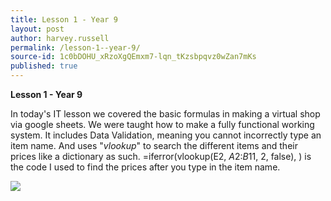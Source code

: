 ```yaml
---
title: Lesson 1 - Year 9
layout: post
author: harvey.russell
permalink: /lesson-1--year-9/
source-id: 1c0bDOHU_xRzoXgQEmxm7-lqn_tKzsbpqvz0wZan7mKs
published: true
---
```

**Lesson 1 - Year 9**

In today's IT lesson we covered the basic formulas in making a virtual shop via google sheets. We were taught how to make a fully functional working system. It includes Data Validation, meaning you cannot incorrectly type an item name. And uses "*vlookup*" to search the different items and their prices like a dictionary as such. =iferror(vlookup(E2, $A$2:$B$11, 2, false), ) is the code I used to find the prices after you type in the item name.

<a> <img src="http://i67.tinypic.com/30w78dz.png" border="0"> </a>
